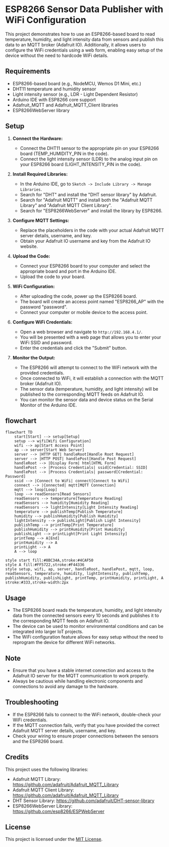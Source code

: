 # ESP8266 Sensor Data Publisher with WiFi Configuration

This project demonstrates how to use an ESP8266-based board to read temperature, humidity, and light intensity data from sensors and publish this data to an MQTT broker (Adafruit IO). Additionally, it allows users to configure the WiFi credentials using a web form, enabling easy setup of the device without the need to hardcode WiFi details.

## Requirements

- ESP8266-based board (e.g., NodeMCU, Wemos D1 Mini, etc.)
- DHT11 temperature and humidity sensor
- Light intensity sensor (e.g., LDR - Light Dependent Resistor)
- Arduino IDE with ESP8266 core support
- Adafruit_MQTT and Adafruit_MQTT_Client libraries
- ESP8266WebServer library

## Setup

1. **Connect the Hardware:**

   - Connect the DHT11 sensor to the appropriate pin on your ESP8266 board (TEMP_HUMIDITY_PIN in the code).
   - Connect the light intensity sensor (LDR) to the analog input pin on your ESP8266 board (LIGHT_INTENSITY_PIN in the code).

2. **Install Required Libraries:**

   - In the Arduino IDE, go to `Sketch -> Include Library -> Manage Libraries`.
   - Search for "DHT" and install the "DHT sensor library" by Adafruit.
   - Search for "Adafruit MQTT" and install both the "Adafruit MQTT Library" and "Adafruit MQTT Client Library".
   - Search for "ESP8266WebServer" and install the library by ESP8266.

3. **Configure MQTT Settings:**

   - Replace the placeholders in the code with your actual Adafruit MQTT server details, username, and key.
   - Obtain your Adafruit IO username and key from the Adafruit IO website.

4. **Upload the Code:**

   - Connect your ESP8266 board to your computer and select the appropriate board and port in the Arduino IDE.
   - Upload the code to your board.

5. **WiFi Configuration:**

   - After uploading the code, power up the ESP8266 board.
   - The board will create an access point named "ESP8266_AP" with the password "password".
   - Connect your computer or mobile device to the access point.

6. **Configure WiFi Credentials:**

   - Open a web browser and navigate to `http://192.168.4.1/`.
   - You will be presented with a web page that allows you to enter your WiFi SSID and password.
   - Enter the credentials and click the "Submit" button.

7. **Monitor the Output:**

   - The ESP8266 will attempt to connect to the WiFi network with the provided credentials.
   - Once connected to WiFi, it will establish a connection with the MQTT broker (Adafruit IO).
   - The sensor data (temperature, humidity, and light intensity) will be published to the corresponding MQTT feeds on Adafruit IO.
   - You can monitor the sensor data and device status on the Serial Monitor of the Arduino IDE.

## flowchart

```mermaid
flowchart TD
    start[Start] --> setup[Setup]
    setup --> wifi[Wifi Configuration]
    wifi --> ap[Start Access Point]
    ap --> server[Start Web Server]
    server --> |HTTP GET| handleRoot[Handle Root Request]
    server --> |HTTP POST| handlePost[Handle Post Request]
    handleRoot --> |Display Form| html[HTML Form]
    handlePost --> |Process Credentials| ssid[Credential: SSID]
    handlePost --> |Process Credentials| password[Credential: Password]
    ssid --> |Connect to WiFi| connect[Connect to WiFi]
    connect --> |Connected| mqtt[MQTT Connection]
    mqtt --> loop[Loop]
    loop --> readSensors[Read Sensors]
    readSensors --> temperature[Temperature Reading]
    readSensors --> humidity[Humidity Reading]
    readSensors --> lightIntensity[Light Intensity Reading]
    temperature --> publishTemp[Publish Temperature]
    humidity --> publishHumidity[Publish Humidity]
    lightIntensity --> publishLight[Publish Light Intensity]
    publishTemp --> printTemp[Print Temperature]
    publishHumidity --> printHumidity[Print Humidity]
    publishLight --> printLight[Print Light Intensity]
    printTemp --> A[End]
    printHumidity --> A
    printLight --> A
    A --> loop

style start fill:#8BC34A,stroke:#4CAF50
style A fill:#FF5722,stroke:#F44336
style setup, wifi, ap, server, handleRoot, handlePost, mqtt, loop, readSensors, temperature, humidity, lightIntensity, publishTemp, publishHumidity, publishLight, printTemp, printHumidity, printLight, A stroke:#333,stroke-width:2px
```

## Usage

- The ESP8266 board reads the temperature, humidity, and light intensity data from the connected sensors every 10 seconds and publishes it to the corresponding MQTT feeds on Adafruit IO.
- The device can be used to monitor environmental conditions and can be integrated into larger IoT projects.
- The WiFi configuration feature allows for easy setup without the need to reprogram the device for different WiFi networks.

## Note

- Ensure that you have a stable internet connection and access to the Adafruit IO server for the MQTT communication to work properly.
- Always be cautious while handling electronic components and connections to avoid any damage to the hardware.

## Troubleshooting

- If the ESP8266 fails to connect to the WiFi network, double-check your WiFi credentials.
- If the MQTT connection fails, verify that you have provided the correct Adafruit MQTT server details, username, and key.
- Check your wiring to ensure proper connections between the sensors and the ESP8266 board.

## Credits

This project uses the following libraries:

- Adafruit MQTT Library: https://github.com/adafruit/Adafruit_MQTT_Library
- Adafruit MQTT Client Library: https://github.com/adafruit/Adafruit_MQTT_Library
- DHT Sensor Library: https://github.com/adafruit/DHT-sensor-library
- ESP8266WebServer Library: https://github.com/esp8266/ESPWebServer

## License

This project is licensed under the [MIT License](LICENSE).
